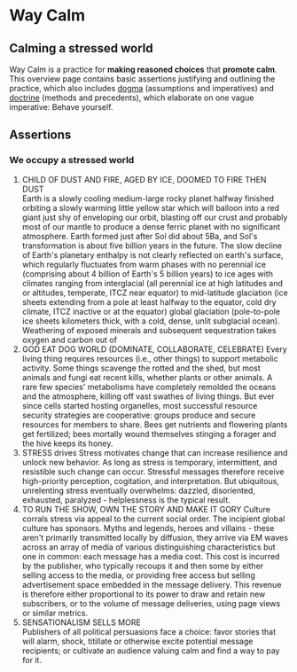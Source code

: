 # Way Calm
## Calming a stressed world
Way Calm is a practice for __making reasoned choices__ that __promote calm__. This overview page contains basic assertions justifying and outlining the practice, which also includes [dogma](dogma) (assumptions and imperatives) and [doctrine](doctrine) (methods and precedents), which elaborate on one vague imperative: Behave yourself.

## Assertions
### We occupy a stressed world
1. CHILD OF DUST AND FIRE, AGED BY ICE, DOOMED TO FIRE THEN DUST   
  Earth is a slowly cooling medium-large rocky planet halfway finished orbiting a slowly warming little yellow star which will balloon into a red giant just shy of enveloping our orbit, blasting off our crust and probably most of our mantle to produce a dense ferric planet with no significant atmosphere. Earth formed just after Sol did about 5Ba, and Sol's transformation is about five billion years in the future. The slow decline of Earth's planetary enthalpy is not clearly reflected on earth's surface, which regularly fluctuates from warm phases with no perennial ice (comprising about 4 billion of Earth's 5 billion years) to ice ages with climates ranging from interglacial (all perennial ice at high latitudes and or altitudes, temperate, ITCZ near equator) to mid-latitude glaciation (ice sheets extending from a pole at least halfway to the equator, cold dry climate, ITCZ inactive or at the equator) global glaciation (pole-to-pole ice sheets kilometers thick, with a cold, dense, unlit subglacial ocean). Weathering of exposed minerals and subsequent sequestration takes oxygen and carbon out of    
2. GOD EAT DOG WORLD (DOMINATE, COLLABORATE, CELEBRATE)
  Every living thing requires resources (i.e., other things) to support metabolic activity. Some things scavenge the rotted and the shed, but most animals and fungi eat recent kills, whether plants or other animals. A rare few species' metabolisms have completely remolded the oceans and the atmosphere, killing off vast swathes of living things. But ever since cells started hosting organelles, most successful resource security strategies are cooperative: groups produce and secure resources for members to share. Bees get nutrients and flowering plants get fertilized; bees mortally wound themselves stinging a forager and the hive keeps its honey.
3. STRESS drives
  Stress motivates change that can increase resilience and unlock new behavior. As long as stress is temporary, intermittent, and resistible such change can occur. Stressful messages therefore receive high-priority perception, cogitation, and interpretation. But ubiquitous, unrelenting stress eventually overwhelms: dazzled, disoriented, exhausted, paralyzed - helplessness is the typical result.  
4. TO RUN THE SHOW, OWN THE STORY AND MAKE IT GORY
  Culture corrals stress via appeal to the current social order. The incipient global culture has sponsors. Myths and legends, heroes and villains - these aren't primarily transmitted locally by diffusion, they arrive via EM waves across an array of media of various distinguishing characteristics but one in common: each message has a media cost. This cost is incurred by the publisher, who typically recoups it and then some by either selling access to the media, or providing free access but selling advertisement space embedded in the  message delivery. This revenue is therefore either proportional to its power to draw and retain new subscribers, or to the volume of message deliveries, using page views or similar metrics.
5. SENSATIONALISM SELLS MORE    
  Publishers of all political persuasions face a choice: favor stories that will alarm, shock, titillate or otherwise excite potential message recipients; or cultivate an audience valuing calm and find a way to pay for it.
